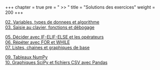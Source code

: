 +++
chapter = true
pre = " >> "
title = "Solutions des exercices"
weight = 200
+++



[02. Variables, types de donnees et algorithme](./2_variables/)  
[03. Saisie au clavier, fonctions et débogage](./3_input_fonctions_debug/)



[05. Décider avec IF-ELIF-ELSE et les opérateurs](./5_if/)  
[06. Répéter avec FOR et WHILE](./6_boucles/)  
[07. Listes, chaines et graphiques de base](./7_listes/)



[09. Tableaux NumPy](./9_numpy/)  
[10. Graphiques SciPy et fichiers CSV avec Pandas](./10_scipy/)

